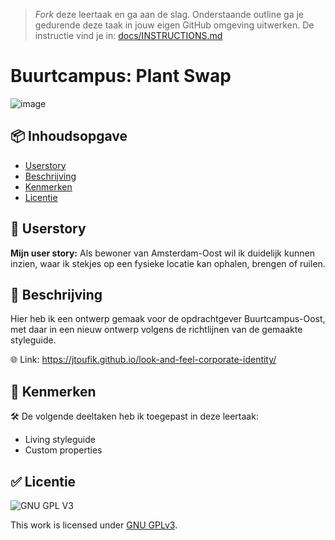 > _Fork_ deze leertaak en ga aan de slag. 
Onderstaande outline ga je gedurende deze taak in jouw eigen GitHub omgeving uitwerken. 
De instructie vind je in: [docs/INSTRUCTIONS.md](docs/INSTRUCTIONS.md)

# Buurtcampus: Plant Swap


![image](https://user-images.githubusercontent.com/112856590/207584144-ef700d7b-25b2-470a-b564-a41d77a0868f.png)



## 📦 Inhoudsopgave

  * [Userstory](#userstory)
  * [Beschrijving](#beschrijving)
  * [Kenmerken](#kenmerken)
  * [Licentie](#licentie)
  

## 📑 Userstory
 
**Mijn user story:** Als bewoner van Amsterdam-Oost wil ik duidelijk kunnen inzien, waar ik stekjes op een fysieke locatie kan ophalen, brengen of ruilen.


## 📝 Beschrijving

Hier heb ik een ontwerp gemaak voor de opdrachtgever Buurtcampus-Oost, met daar in een nieuw ontwerp volgens de richtlijnen van de gemaakte styleguide.

 🌐 Link:  https://jtoufik.github.io/look-and-feel-corporate-identity/

## 📍 Kenmerken

<!-- Bij Kenmerken staat welke technieken zijn gebruikt en hoe. Wat is de HTML structuur? Wat zijn de belangrijkste dingen in CSS? Wat is er met Javascript gedaan en hoe? Misschien heb je een framwork of library gebruikt? -->

🛠 De volgende deeltaken heb ik toegepast in deze leertaak:

- Living styleguide
- Custom properties

## ✅ Licentie

![GNU GPL V3](https://www.gnu.org/graphics/gplv3-127x51.png)

This work is licensed under [GNU GPLv3](./LICENSE).
